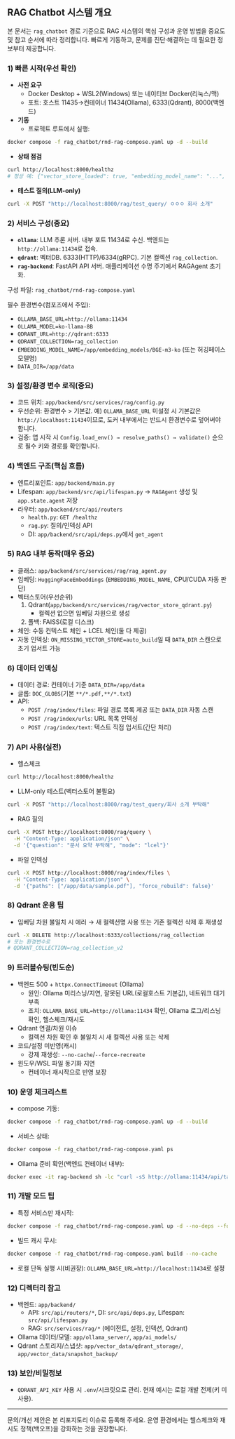 ## RAG Chatbot 시스템 개요

본 문서는 `rag_chatbot` 경로 기준으로 RAG 시스템의 핵심 구성과 운영 방법을 중요도 및 참고 순서에 따라 정리합니다. 빠르게 기동하고, 문제를 진단·해결하는 데 필요한 정보부터 제공합니다.

### 1) 빠른 시작(우선 확인)
- **사전 요구**
  - Docker Desktop + WSL2(Windows) 또는 네이티브 Docker(리눅스/맥)
  - 포트: 호스트 11435→컨테이너 11434(Ollama), 6333(Qdrant), 8000(백엔드)
- **기동**
  - 프로젝트 루트에서 실행:
```bash
docker compose -f rag_chatbot/rnd-rag-compose.yaml up -d --build
```
- **상태 점검**
```bash
curl http://localhost:8000/healthz
# 정상 예: {"vector_store_loaded": true, "embedding_model_name": "...", "ollama_model": "...", "ollama_base_url": "http://ollama:11434"}
```
- **테스트 질의(LLM-only)**
```bash
curl -X POST "http://localhost:8000/rag/test_query/ ㅇㅇㅇ 회사 소개"
```

### 2) 서비스 구성(중요)
- **`ollama`**: LLM 추론 서버. 내부 포트 11434로 수신. 백엔드는 `http://ollama:11434`로 접속.
- **`qdrant`**: 벡터DB. 6333(HTTP)/6334(gRPC). 기본 컬렉션 `rag_collection`.
- **`rag-backend`**: FastAPI API 서버. 애플리케이션 수명 주기에서 RAGAgent 초기화.

구성 파일: `rag_chatbot/rnd-rag-compose.yaml`

필수 환경변수(컴포즈에서 주입):
- `OLLAMA_BASE_URL=http://ollama:11434`
- `OLLAMA_MODEL=ko-llama-8B`
- `QDRANT_URL=http://qdrant:6333`
- `QDRANT_COLLECTION=rag_collection`
- `EMBEDDING_MODEL_NAME=/app/embedding_models/BGE-m3-ko` (또는 허깅페이스 모델명)
- `DATA_DIR=/app/data`

### 3) 설정/환경 변수 로직(중요)
- 코드 위치: `app/backend/src/services/rag/config.py`
- 우선순위: 환경변수 > 기본값. 예) `OLLAMA_BASE_URL` 미설정 시 기본값은 `http://localhost:11434`이므로, 도커 내부에서는 반드시 환경변수로 덮어써야 합니다.
- 검증: 앱 시작 시 `Config.load_env() → resolve_paths() → validate()` 순으로 필수 키와 경로를 확인합니다.

### 4) 백엔드 구조(핵심 흐름)
- 엔트리포인트: `app/backend/main.py`
- Lifespan: `app/backend/src/api/lifespan.py` → `RAGAgent` 생성 및 `app.state.agent` 저장
- 라우터: `app/backend/src/api/routers`
  - `health.py`: `GET /healthz`
  - `rag.py`: 질의/인덱싱 API
  - DI: `app/backend/src/api/deps.py`에서 `get_agent`

### 5) RAG 내부 동작(매우 중요)
- 클래스: `app/backend/src/services/rag/rag_agent.py`
- 임베딩: `HuggingFaceEmbeddings` (`EMBEDDING_MODEL_NAME`, CPU/CUDA 자동 판단)
- 벡터스토어(우선순위)
  1. Qdrant(`app/backend/src/services/rag/vector_store_qdrant.py`)
     - 컬렉션 없으면 임베딩 차원으로 생성
  2. 폴백: FAISS(로컬 디스크)
- 체인: 수동 컨텍스트 체인 + LCEL 체인(둘 다 제공)
- 자동 인덱싱: `ON_MISSING_VECTOR_STORE=auto_build`일 때 `DATA_DIR` 스캔으로 초기 업서트 가능

### 6) 데이터 인덱싱
- 데이터 경로: 컨테이너 기준 `DATA_DIR=/app/data`
- 글롭: `DOC_GLOBS`(기본 `**/*.pdf,**/*.txt`)
- API:
  - `POST /rag/index/files`: 파일 경로 목록 제공 또는 `DATA_DIR` 자동 스캔
  - `POST /rag/index/urls`: URL 목록 인덱싱
  - `POST /rag/index/text`: 텍스트 직접 업서트(간단 처리)

### 7) API 사용(실전)
- 헬스체크
```bash
curl http://localhost:8000/healthz
```
- LLM-only 테스트(벡터스토어 불필요)
```bash
curl -X POST "http://localhost:8000/rag/test_query/회사 소개 부탁해"
```
- RAG 질의
```bash
curl -X POST http://localhost:8000/rag/query \
  -H "Content-Type: application/json" \
  -d '{"question": "문서 요약 부탁해", "mode": "lcel"}'
```
- 파일 인덱싱
```bash
curl -X POST http://localhost:8000/rag/index/files \
  -H "Content-Type: application/json" \
  -d '{"paths": ["/app/data/sample.pdf"], "force_rebuild": false}'
```

### 8) Qdrant 운용 팁
- 임베딩 차원 불일치 시 에러 → 새 컬렉션명 사용 또는 기존 컬렉션 삭제 후 재생성
```bash
curl -X DELETE http://localhost:6333/collections/rag_collection
# 또는 환경변수로
# QDRANT_COLLECTION=rag_collection_v2
```

### 9) 트러블슈팅(빈도순)
- 백엔드 500 + `httpx.ConnectTimeout` (Ollama)
  - 원인: Ollama 미리스닝/지연, 잘못된 URL(로컬호스트 기본값), 네트워크 대기 부족
  - 조치: `OLLAMA_BASE_URL=http://ollama:11434` 확인, Ollama 로그/리스닝 확인, 헬스체크/재시도
- Qdrant 연결/차원 이슈
  - 컬렉션 차원 확인 후 불일치 시 새 컬렉션 사용 또는 삭제
- 코드/설정 미반영(캐시)
  - 강제 재생성: `--no-cache`/`--force-recreate`
- 윈도우/WSL 파일 동기화 지연
  - 컨테이너 재시작으로 반영 보장

### 10) 운영 체크리스트
- compose 기동:
```bash
docker compose -f rag_chatbot/rnd-rag-compose.yaml up -d --build
```
- 서비스 상태:
```bash
docker compose -f rag_chatbot/rnd-rag-compose.yaml ps
```
- Ollama 준비 확인(백엔드 컨테이너 내부):
```bash
docker exec -it rag-backend sh -lc "curl -sS http://ollama:11434/api/tags | head -c 200"
```

### 11) 개발 모드 팁
- 특정 서비스만 재시작:
```bash
docker compose -f rag_chatbot/rnd-rag-compose.yaml up -d --no-deps --force-recreate backend
```
- 빌드 캐시 무시:
```bash
docker compose -f rag_chatbot/rnd-rag-compose.yaml build --no-cache
```
- 로컬 단독 실행 시(비권장): `OLLAMA_BASE_URL=http://localhost:11434`로 설정

### 12) 디렉터리 참고
- 백엔드: `app/backend/`
  - API: `src/api/routers/*`, DI: `src/api/deps.py`, Lifespan: `src/api/lifespan.py`
  - RAG: `src/services/rag/*` (에이전트, 설정, 인덱션, Qdrant)
- Ollama 데이터/모델: `app/ollama_server/`, `app/ai_models/`
- Qdrant 스토리지/스냅샷: `app/vector_data/qdrant_storage/`, `app/vector_data/snapshot_backup/`

### 13) 보안/비밀정보
- `QDRANT_API_KEY` 사용 시 `.env`/시크릿으로 관리. 현재 예시는 로컬 개발 전제(키 미사용).

---
문의/개선 제안은 본 리포지토리 이슈로 등록해 주세요. 운영 환경에서는 헬스체크와 재시도 정책(백오프)을 강화하는 것을 권장합니다.


